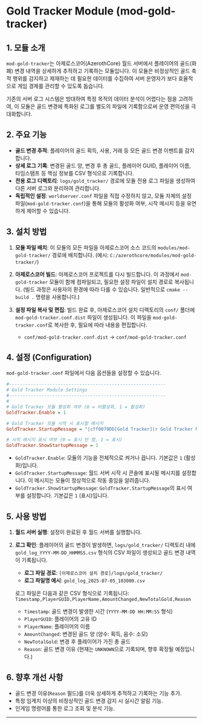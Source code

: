 # Gold Tracker Module (mod-gold-tracker)

## 1. 모듈 소개

`mod-gold-tracker`는 아제로스코어(AzerothCore) 월드 서버에서 플레이어의 골드(화폐) 변경 내역을 상세하게 추적하고 기록하는 모듈입니다. 이 모듈은 비정상적인 골드 축적 행위를 감지하고 제재하는 데 필요한 데이터를 수집하여 서버 운영자가 보다 효율적으로 게임 경제를 관리할 수 있도록 돕습니다.

기존의 서버 로그 시스템은 방대하여 특정 목적의 데이터 분석이 어렵다는 점을 고려하여, 이 모듈은 골드 변경에 특화된 로그를 별도의 파일에 기록함으로써 운영 편의성을 극대화합니다.

## 2. 주요 기능

*   **골드 변경 추적**: 플레이어의 골드 획득, 사용, 거래 등 모든 골드 변경 이벤트를 감지합니다.
*   **상세 로그 기록**: 변경된 골드 양, 변경 후 총 골드, 플레이어 GUID, 플레이어 이름, 타임스탬프 등 핵심 정보를 CSV 형식으로 기록합니다.
*   **전용 로그 디렉토리**: `logs/gold_tracker/` 경로에 모듈 전용 로그 파일을 생성하여 다른 서버 로그와 분리하여 관리합니다.
*   **독립적인 설정**: `worldserver.conf` 파일을 직접 수정하지 않고, 모듈 자체의 설정 파일(`mod-gold-tracker.conf`)을 통해 모듈의 활성화 여부, 시작 메시지 등을 유연하게 제어할 수 있습니다.

## 3. 설치 방법

1.  **모듈 파일 배치**: 이 모듈의 모든 파일을 아제로스코어 소스 코드의 `modules/mod-gold-tracker/` 경로에 배치합니다.
    (예시: `C:/azerothcore/modules/mod-gold-tracker/`)

2.  **아제로스코어 빌드**: 아제로스코어 프로젝트를 다시 빌드합니다. 이 과정에서 `mod-gold-tracker` 모듈이 함께 컴파일되고, 필요한 설정 파일이 설치 경로로 복사됩니다.
    (빌드 과정은 사용자의 환경에 따라 다를 수 있습니다. 일반적으로 `cmake --build .` 명령을 사용합니다.)

3.  **설정 파일 복사 및 편집**: 빌드 완료 후, 아제로스코어 설치 디렉토리의 `conf/` 폴더에 `mod-gold-tracker.conf.dist` 파일이 생성됩니다. 이 파일을 `mod-gold-tracker.conf`로 복사한 후, 필요에 따라 내용을 편집합니다.

    *   `conf/mod-gold-tracker.conf.dist` → `conf/mod-gold-tracker.conf`

## 4. 설정 (Configuration)

`mod-gold-tracker.conf` 파일에서 다음 옵션들을 설정할 수 있습니다.

```ini
#----------------------------------------------------------
# Gold Tracker Module Settings
#----------------------------------------------------------
#
# Gold Tracker 모듈 활성화 여부 (0 = 비활성화, 1 = 활성화)
GoldTracker.Enable = 1

# Gold Tracker 모듈 시작 시 표시할 메시지
GoldTracker.StartupMessage = "|cff0070DD[Gold Tracker]|r Gold Tracker Module is active. Monitoring for suspicious gold activities."

# 시작 메시지 표시 여부 (0 = 표시 안 함, 1 = 표시)
GoldTracker.ShowStartupMessage = 1
```

*   `GoldTracker.Enable`: 모듈의 기능을 전체적으로 켜거나 끕니다. 기본값은 `1` (활성화)입니다.
*   `GoldTracker.StartupMessage`: 월드 서버 시작 시 콘솔에 표시될 메시지를 설정합니다. 이 메시지는 모듈이 정상적으로 작동 중임을 알려줍니다.
*   `GoldTracker.ShowStartupMessage`: `GoldTracker.StartupMessage`의 표시 여부를 설정합니다. 기본값은 `1` (표시)입니다.

## 5. 사용 방법

1.  **월드 서버 실행**: 설정이 완료된 후 월드 서버를 실행합니다.

2.  **로그 확인**: 플레이어의 골드 변경이 발생하면, `logs/gold_tracker/` 디렉토리 내에 `gold_log_YYYY-MM-DD_HHMMSS.csv` 형식의 CSV 파일이 생성되고 골드 변경 내역이 기록됩니다.

    *   **로그 파일 경로**: `[아제로스코어 설치 경로]/logs/gold_tracker/`
    *   **로그 파일명 예시**: `gold_log_2025-07-05_103000.csv`

    로그 파일은 다음과 같은 CSV 형식으로 기록됩니다:
    `Timestamp,PlayerGUID,PlayerName,AmountChanged,NewTotalGold,Reason`

    *   `Timestamp`: 골드 변경이 발생한 시간 (`YYYY-MM-DD HH:MM:SS` 형식)
    *   `PlayerGUID`: 플레이어의 고유 ID
    *   `PlayerName`: 플레이어의 이름
    *   `AmountChanged`: 변경된 골드 양 (양수: 획득, 음수: 소모)
    *   `NewTotalGold`: 변경 후 플레이어가 가진 총 골드
    *   `Reason`: 골드 변경 이유 (현재는 `UNKNOWN`으로 기록되며, 향후 확장될 예정입니다.)

## 6. 향후 개선 사항

*   골드 변경 이유(`Reason` 필드)를 더욱 상세하게 추적하고 기록하는 기능 추가.
*   특정 임계치 이상의 비정상적인 골드 변경 감지 시 실시간 알림 기능.
*   인게임 명령어를 통한 로그 조회 및 분석 기능.

---

